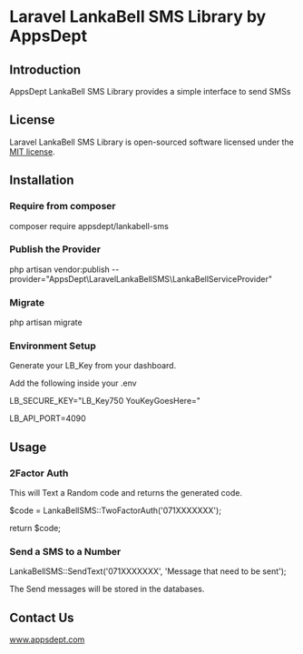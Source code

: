 # Laravel LankaBell SMS Library by AppsDept

## Introduction
AppsDept LankaBell SMS Library provides a simple interface to send SMSs

## License
Laravel LankaBell SMS Library is open-sourced software licensed under the [MIT license](LICENSE.md).

## Installation

### Require from composer
composer require appsdept/lankabell-sms

### Publish the Provider
php artisan vendor:publish --provider="AppsDept\LaravelLankaBellSMS\LankaBellServiceProvider"

### Migrate
php artisan migrate

### Environment Setup

Generate your LB_Key from your dashboard.

Add the following inside your .env

LB_SECURE_KEY="LB_Key750 YouKeyGoesHere="

LB_API_PORT=4090

## Usage

### 2Factor Auth
This will Text a Random code and returns the generated code.

$code = LankaBellSMS::TwoFactorAuth('071XXXXXXX');

return $code;

### Send a SMS to a Number
LankaBellSMS::SendText('071XXXXXXX', 'Message that need to be sent');

The Send messages will be stored in the databases.


## Contact Us
www.appsdept.com
